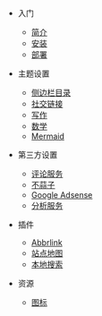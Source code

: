 * 入门
  
  * [简介](zh-CN/README.md)
  * [安装](zh-CN/入门/安装.md)
  * [部署](zh-CN/入门/部署.md)
  
* 主题设置
  
  * [侧边栏目录](zh-CN/主题设置/侧边栏目录.md)
  * [社交链接](zh-CN/主题设置/社交链接.md)
  * [写作](zh-CN/主题设置/写作.md)
  * [数学](zh-CN/主题设置/数学公式渲染.md)
  * [Mermaid](zh-CN/主题设置/Mermaid.md)

* 第三方设置
  
  * [评论服务](zh-CN/第三方设置/评论服务)
  * [不蒜子](zh-CN/第三方设置/不蒜子)
  * [Google Adsense](zh-CN/第三方设置/GoogleAdsense)
  * [分析服务](zh-CN/第三方设置/分析服务)

* 插件
  
  * [Abbrlink](zh-CN/插件/Abbrlink)
  * [站点地图](zh-CN/插件/站点地图)
  * [本地搜索](zh-CN/插件/本地搜索)

* 资源
  
  * [图标](_icon/index.html ':ignore')
